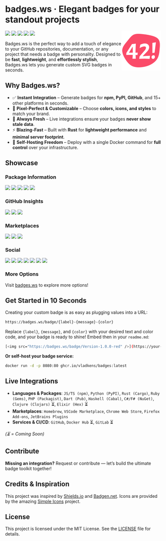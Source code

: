 # badges.ws · Elegant badges for your standout projects 

<picture><img src="assets/logo.svg" align="right" width="128" /></picture>

[<img src="https://badges.ws/badge/status-production-green" />](https://badges.ws)
[<img src="https://badges.ws/github/license/vladkens/badges" />](https://github.com/vladkens/badges/blob/main/LICENSE)
[<img src="https://badges.ws/badge/Build_with_Rust-000000?logo=rust" />](https://www.rust-lang.org)
[<img src="https://badges.ws/badge/Hosted_on_Fly.io-24175B?logo=flydotio" />](https://fly.io)
[<img src="https://badges.ws/badge/Buy_Me_a_Coffee-ff813f?icon=buymeacoffee" />](https://buymeacoffee.com/vladkens)

Badges.ws is the perfect way to add a touch of elegance to your GitHub repositories, documentation, or any project that needs a badge with personality. Designed to be **fast**, **lightweight**, and **effortlessly stylish**, Badges.ws lets you generate custom SVG badges in seconds.

## Why Badges.ws?

- ✅ **Instant Integration** – Generate badges for **npm, PyPI, GitHub**, and 15+ other platforms in seconds.
- 🎨 **Pixel-Perfect & Customizable** – Choose **colors, icons, and styles** to match your brand.
- 🔄 **Always Fresh** – Live integrations ensure your badges **never show stale data**.
- ⚡ **Blazing-Fast** – Built with **Rust** for **lightweight performance** and **minimal server footprint**.
- 🔧 **Self-Hosting Freedom** – Deploy with a single Docker command for **full control** over your infrastructure.

## Showcase

### Package Information

<picture><img src="https://badges.ws/npm/v/react?color=cb3837&logo=npm" /></picture>
<picture><img src="https://badges.ws/pypi/v/requests?color=3775a9&logo=pypi" /></picture>
<picture><img src="https://badges.ws/crates/v/tokio?color=f74d02&logo=rust" /></picture>
<picture><img src="https://badges.ws/gem/v/rails?color=cc342d&logo=rubygems" /></picture>
<picture><img src="https://badges.ws/packagist/v/laravel/laravel?color=f28d1a&logo=packagist" /></picture>

### GitHub Insights

<picture><img src="https://badges.ws/github/stars/facebook/react?logo=github" /></picture>
<picture><img src="https://badges.ws/github/release/facebook/react" /></picture>
<picture><img src="https://badges.ws/github/license/facebook/react" /></picture>

### Marketplaces

<picture><img src="https://badges.ws/homebrew/v/node?color=orange&logo=homebrew" /></picture>
<picture><img src="https://badges.ws/vscode/v/ms-python.python?color=blue&logo=vscodium" /></picture>
<picture><img src="https://badges.ws/cws/v/ckkdlimhmcjmikdlpkmbgfkaikojcbjk?logo=googlechrome" /></picture>

### Social

<picture><img src="https://badges.ws/badge/Gmail-EA4335?logo=gmail" /></picture>
<picture><img src="https://badges.ws/badge/Telegram-26A5E4?logo=telegram" /></picture>
<picture><img src="https://badges.ws/badge/X%2FTwitter-000000?logo=x" /></picture>
<picture><img src="https://badges.ws/badge/Discord-5865F2?logo=discord" /></picture>
<picture><img src="https://badges.ws/badge/Reddit-FF4500?logo=reddit" /></picture>
<picture><img src="https://badges.ws/badge/YouTube-FF0000?logo=youtube" /></picture>
<picture><img src="https://badges.ws/badge/Twitch-9146FF?logo=twitch" /></picture>

### More Options

Visit [badges.ws](https://badges.ws) to explore more options!

## Get Started in 10 Seconds

Creating your custom badge is as easy as plugging values into a URL:

```sh
https://badges.ws/badge/{label}-{message}-{color}
```

Replace `{label}`, `{message}`, and `{color}` with your desired text and color code, and your badge is ready to shine! Embed then in your `readme.md`:

```sh
[<img src="https://badges.ws/badge/Version-1.0.0-red" />](https://your-project.link)
```

**Or self-host your badge service:**

```sh
docker run -d -p 8080:80 ghcr.io/vladkens/badges:latest
```

## Live Integrations

- **Languages & Packages**: `JS/TS (npm)`, `Python (PyPI)`, `Rust (Cargo)`, `Ruby (Gems)`, `PHP (Packagist)`, `Dart (Pub)`, `Haskell (Cabal)`, `C#/F# (NuGet)`, `Clojure (Clojars)` ⏳, `Elixir (Hex)` ⏳
- **Marketplaces**: `Homebrew`, `VSCode Marketplace`, `Chrome Web Store`, `Firefox Add-ons`, `JetBrains Plugins`
- **Services & CI/CD**: `GitHub`, `Docker Hub` ⏳, `GitLab` ⏳

*(⏳ = Coming Soon)*

## Contribute

**Missing an integration?** Request or contribute — let’s build the ultimate badge toolkit together!

## Credits & Inspiration

This project was inspired by [Shields.io](https://github.com/badges/shields) and [Badgen.net](https://github.com/badgen/badgen.net). Icons are provided by the amazing [Simple Icons](https://simpleicons.org/) project.

## License

This project is licensed under the MIT License. See the [LICENSE](/LICENSE) file for details.
